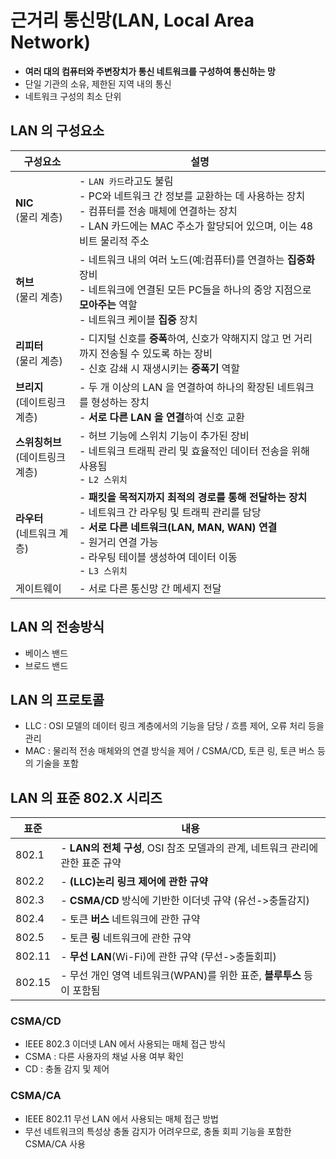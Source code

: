 # 근거리 통신망(LAN, Local Area Network)

- **여러 대의 컴퓨터와 주변장치가 통신 네트워크를 구성하여 통신하는 망**
- 단일 기관의 소유, 제한된 지역 내의 통신
- 네트워크 구성의 최소 단위

## LAN 의 구성요소
| 구성요소                    | 설명                                                                                                                                                          | 
|-------------------------|-------------------------------------------------------------------------------------------------------------------------------------------------------------|
| **NIC**<br>(물리 계층)      | - `LAN 카드`라고도 불림<br>- PC와 네트워크 간 정보를 교환하는 데 사용하는 장치<br>- 컴퓨터를 전송 매체에 연결하는 장치<br>- LAN 카드에는 MAC 주소가 할당되어 있으며, 이는 48비트 물리적 주소                                 |
| **허브**<br>(물리 계층)       | - 네트워크 내의 여러 노드(예:컴퓨터)를 연결하는 **집중화** 장비<br>- 네트워크에 연결된 모든 PC들을 하나의 중앙 지점으로 **모아주는** 역할<br>- 네트워크 케이블 **집중** 장치                                              |
| **리피터**<br>(물리 계층)      | - 디지털 신호를 **증폭**하여, 신호가 약해지지 않고 먼 거리까지 전송될 수 있도록 하는 장비<br>- 신호 감쇄 시 재생시키는 **증폭기** 역할                                                                        |
| **브리지**<br>(데이트링크 계층)   | - 두 개 이상의 LAN 을 연결하여 하나의 확장된 네트워크를 형성하는 장치<br>- **서로 다른 LAN 을 연결**하여 신호 교환                                                                                  |
| **스위칭허브**<br>(데이트링크 계층) | - 허브 기능에 스위치 기능이 추가된 장비<br>- 네트워크 트래픽 관리 및 효율적인 데이터 전송을 위해 사용됨<br>- `L2 스위치`                                                                                |
| **라우터**<br>(네트워크 계층)    | - **패킷을 목적지까지 최적의 경로를 통해 전달하는 장치**<br>- 네트워크 간 라우팅 및 트래픽 관리를 담당<br>- **서로 다른 네트워크(LAN, MAN, WAN) 연결**<br>- 원거리 연결 가능<br>- 라우팅 테이블 생성하여 데이터 이동<br>- `L3 스위치` |
| 게이트웨이                   | - 서로 다른 통신망 간 메세지 전달                                                                                                                                        |

## LAN 의 전송방식
- 베이스 밴드
- 브로드 밴드

## LAN 의 프로토콜
- LLC : OSI 모델의 데이터 링크 계층에서의 기능을 담당 / 흐름 제어, 오류 처리 등을 관리
- MAC : 물리적 전송 매체와의 연결 방식을 제어 / CSMA/CD, 토큰 링, 토큰 버스 등의 기술을 포함


## LAN 의 표준 802.X 시리즈
| 표준     | 내용                                                  | 
|--------|-----------------------------------------------------|
| 802.1  | - **LAN의 전체 구성**, OSI 참조 모델과의 관계, 네트워크 관리에 관한 표준 규약 |
| 802.2  | - **(LLC)논리 링크 제어에 관한 규약**                          |
| 802.3  | - **CSMA/CD** 방식에 기반한 이더넷 규약 (유선->충돌감지)             |
| 802.4  | - 토큰 **버스** 네트워크에 관한 규약                             |
| 802.5  | - 토큰 **링** 네트워크에 관한 규약                              |
| 802.11 | - **무선 LAN**(Wi-Fi)에 관한 규약 (무선->충돌회피)               |
| 802.15 | - 무선 개인 영역 네트워크(WPAN)를 위한 표준, **블루투스** 등이 포함됨       |

### CSMA/CD
- IEEE 802.3 이더넷 LAN 에서 사용되는 매체 접근 방식
- CSMA : 다른 사용자의 채널 사용 여부 확인
- CD : 충돌 감지 및 제어

### CSMA/CA 
- IEEE 802.11 무선 LAN 에서 사용되는 매체 접근 방법
- 무선 네트워크의 특성상 충돌 감지가 어려우므로, 충돌 회피 기능을 포함한 CSMA/CA 사용
